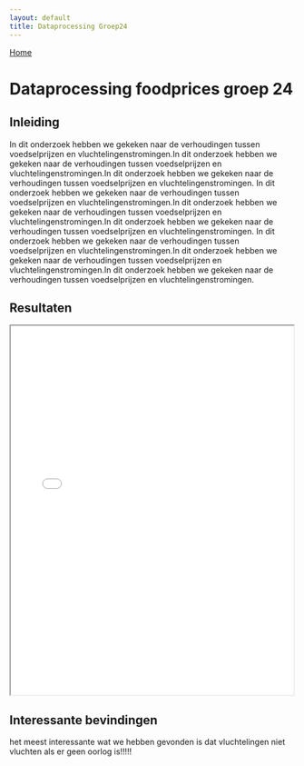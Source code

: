 ```yaml
---
layout: default
title: Dataprocessing Groep24
---
```


<!DOCTYPE html>
<html lang="en" dir="ltr">
  <head>
    <link rel="stylesheet" href="github page/mainstyle.css">
    <meta charset="utf-8">
    <title>Dataprocessing groep 24</title>
  </head>
  <body>
</div>
<div class="achtergrond">
</div>
    <div class="navbar">
            <a href="#home">Home</a>
    </div>
      <h1>Dataprocessing foodprices groep 24</h1>
      <h2>Inleiding</h2>
      In dit onderzoek hebben we gekeken naar de verhoudingen tussen voedselprijzen en
      vluchtelingenstromingen.In dit onderzoek hebben we gekeken naar de verhoudingen
      tussen voedselprijzen en vluchtelingenstromingen.In dit onderzoek hebben we gekeken
      naar de verhoudingen tussen voedselprijzen en vluchtelingenstromingen.
      In dit onderzoek hebben we gekeken naar de verhoudingen tussen voedselprijzen en
      vluchtelingenstromingen.In dit onderzoek hebben we gekeken naar de verhoudingen
      tussen voedselprijzen en vluchtelingenstromingen.In dit onderzoek hebben we gekeken
      naar de verhoudingen tussen voedselprijzen en vluchtelingenstromingen.
      In dit onderzoek hebben we gekeken naar de verhoudingen tussen voedselprijzen en
      vluchtelingenstromingen.In dit onderzoek hebben we gekeken naar de verhoudingen
      tussen voedselprijzen en vluchtelingenstromingen.In dit onderzoek hebben we gekeken
      naar de verhoudingen tussen voedselprijzen en vluchtelingenstromingen.
      <h2>Resultaten</h2>
      <iframe src="github page/interactive_map.html" width="99%" height="650px"></iframe>
      <h2>Interessante bevindingen</h2>
      het meest interessante wat we hebben gevonden is dat vluchtelingen niet vluchten
      als er geen oorlog is!!!!!
  </body>
</html>
